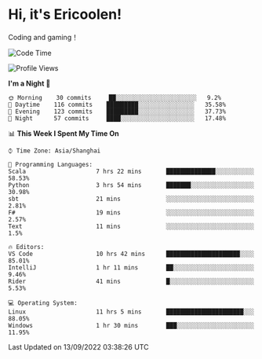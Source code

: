 # Hi, it's Ericoolen!
Coding and gaming！

<!--START_SECTION:waka-->
![Code Time](http://img.shields.io/badge/Code%20Time-366%20hrs%2027%20mins-blue)

![Profile Views](http://img.shields.io/badge/Profile%20Views-0-blue)

**I'm a Night 🦉** 

```text
🌞 Morning    30 commits     ██░░░░░░░░░░░░░░░░░░░░░░░   9.2% 
🌆 Daytime    116 commits    █████████░░░░░░░░░░░░░░░░   35.58% 
🌃 Evening    123 commits    █████████░░░░░░░░░░░░░░░░   37.73% 
🌙 Night      57 commits     ████░░░░░░░░░░░░░░░░░░░░░   17.48%

```


📊 **This Week I Spent My Time On** 

```text
⌚︎ Time Zone: Asia/Shanghai

💬 Programming Languages: 
Scala                    7 hrs 22 mins       ██████████████░░░░░░░░░░░   58.53% 
Python                   3 hrs 54 mins       ███████░░░░░░░░░░░░░░░░░░   30.98% 
sbt                      21 mins             ░░░░░░░░░░░░░░░░░░░░░░░░░   2.81% 
F#                       19 mins             ░░░░░░░░░░░░░░░░░░░░░░░░░   2.57% 
Text                     11 mins             ░░░░░░░░░░░░░░░░░░░░░░░░░   1.5%

🔥 Editors: 
VS Code                  10 hrs 42 mins      █████████████████████░░░░   85.01% 
IntelliJ                 1 hr 11 mins        ██░░░░░░░░░░░░░░░░░░░░░░░   9.46% 
Rider                    41 mins             █░░░░░░░░░░░░░░░░░░░░░░░░   5.53%

💻 Operating System: 
Linux                    11 hrs 5 mins       ██████████████████████░░░   88.05% 
Windows                  1 hr 30 mins        ███░░░░░░░░░░░░░░░░░░░░░░   11.95%

```


 Last Updated on 13/09/2022 03:38:26 UTC
<!--END_SECTION:waka-->

